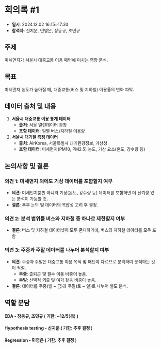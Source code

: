 # 회의록 #1
- **일시**: 2024.12.02 16:15~17:30
- **참석자**: 신지운, 민영은, 장동규, 조민규

## 주제
미세먼지가 서울시 대중교통 이용 패턴에 미치는 영향 분석.

## 목표
미세먼지 농도가 높아질 때, 대중교통(버스 및 지하철) 이용률의 변화 파악.

## 데이터 출처 및 내용
1. **서울시 대중교통 이용 통계 데이터**
   - **출처**: 서울 열린데이터 광장
   - **포함 데이터**: 일별 버스/지하철 이용량
2. **서울시 대기질 측정 데이터**
   - **출처**: AirKorea, 서울특별시 대기환경정보, 기상청
   - **포함 데이터**: 미세먼지(PM10, PM2.5) 농도, 기상 요소(온도, 강수량 등)


## 논의사항 및 결론

### 의견 1: 미세먼지 외에도 기상 데이터를 포함할지 여부
- **의견**: 미세먼지뿐만 아니라 기상(온도, 강수량 등) 데이터를 포함하면 더 신뢰성 있는 분석이 가능할 것.
- **결론**: 추후 논의 및 데이터의 복잡성 고려 후 결정.

### 의견 2: 분석 범위를 버스와 지하철 중 하나로 제한할지 여부
- **결론**: 버스 및 지하철 데이터셋이 모두 존재하기에, 버스와 지하철 데이터를 모두 포함

### 의견 3: 주중과 주말 데이터를 나누어 분석할지 여부
- **의견**: 주중과 주말은 대중교통 이용 목적 및 패턴이 다르므로 분리하여 분석하는 것이 적절.
  - **주중**: 출퇴근 및 필수 이동 비중이 높음.
  - **주말**: 선택적 외출 및 여가 활동 비중이 높음.
- **결론**: 데이터를 주중(월 ~ 금)과 주말(토 ~ 일)로 나누어 별도 분석.



## 역할 분담
#### EDA - 장동규, 조민규 ( 기한:  ~12/5(목) )
#### Hypothesis testing - 신지운 ( 기한: 추후 결정 )
#### Regression - 민영은 ( 기한: 추후 결정 )


<br>
